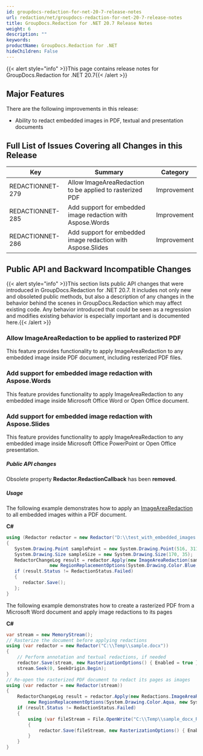 ```yaml
---
id: groupdocs-redaction-for-net-20-7-release-notes
url: redaction/net/groupdocs-redaction-for-net-20-7-release-notes
title: GroupDocs.Redaction for .NET 20.7 Release Notes
weight: 6
description: ""
keywords: 
productName: GroupDocs.Redaction for .NET
hideChildren: False
---
```

{{< alert style="info" >}}This page contains release notes for GroupDocs.Redaction for .NET 20.7{{< /alert >}}

## Major Features

There are the following improvements in this release:

*   Ability to redact embedded images in PDF, textual and presentation documents  
    

## Full List of Issues Covering all Changes in this Release

| Key | Summary | Category |
| --- | --- | --- |
| REDACTIONNET-279 | Allow ImageAreaRedaction to be applied to rasterized PDF | Improvement |
| REDACTIONNET-285 | Add support for embedded image redaction with Aspose.Words | Improvement |
| REDACTIONNET-286 | Add support for embedded image redaction with Aspose.Slides | Improvement |


## Public API and Backward Incompatible Changes

{{< alert style="info" >}}This section lists public API changes that were introduced in GroupDocs.Redaction for .NET 20.7. It includes not only new and obsoleted public methods, but also a description of any changes in the behavior behind the scenes in GroupDocs.Redaction which may affect existing code. Any behavior introduced that could be seen as a regression and modifies existing behavior is especially important and is documented here.{{< /alert >}}

### Allow ImageAreaRedaction to be applied to rasterized PDF

This feature provides functionality to apply ImageAreaRedaction to any embedded image inside PDF document, including resterized PDF files.

### Add support for embedded image redaction with Aspose.Words

This feature provides functionality to apply ImageAreaRedaction to any embedded image inside Microsoft Office Word or Open Office document.

### Add support for embedded image redaction with Aspose.Slides

This feature provides functionality to apply ImageAreaRedaction to any embedded image inside Microsoft Office PowerPoint or Open Office presentation.

##### Public API changes

Obsolete property **Redactor.RedactionCallback** has been **removed**.  

##### Usage

The following example demonstrates how to apply an [ImageAreaRedaction](https://apireference.groupdocs.com/net/redaction/groupdocs.redaction.redactions/imagearearedaction) to all embedded images within a PDF document.
 
**C#**

```csharp
using (Redactor redactor = new Redactor("D:\\test_with_embedded_images.pdf"))
{
   System.Drawing.Point samplePoint = new System.Drawing.Point(516, 311);
   System.Drawing.Size sampleSize = new System.Drawing.Size(170, 35);
   RedactorChangeLog result = redactor.Apply(new ImageAreaRedaction(samplePoint,
                new RegionReplacementOptions(System.Drawing.Color.Blue, sampleSize)));
   if (result.Status != RedactionStatus.Failed)
   {
      redactor.Save();
   };
}
```

The following example demonstrates how to create a rasterized PDF from a Microsoft Word document and apply image redactions to its pages

**C#**

```csharp
var stream = new MemoryStream();
// Rasterize the document before applying redactions
using (var redactor = new Redactor("C:\\Temp\\sample.docx"))
{
    // Perform annotation and textual redactions, if needed
    redactor.Save(stream, new RasterizationOptions() { Enabled = true });
    stream.Seek(0, SeekOrigin.Begin);
}
// Re-open the rasterized PDF document to redact its pages as images
using (var redactor = new Redactor(stream))
{
    RedactorChangeLog result = redactor.Apply(new Redactions.ImageAreaRedaction(new System.Drawing.Point(1160, 2375),
        new RegionReplacementOptions(System.Drawing.Color.Aqua, new System.Drawing.Size(1050, 720))));
    if (result.Status != RedactionStatus.Failed)
    {
        using (var fileStream = File.OpenWrite("C:\\Temp\\sample_docx_Raster.pdf"))
        {
            redactor.Save(fileStream, new RasterizationOptions() { Enabled = false });
        }
    }
}
```
